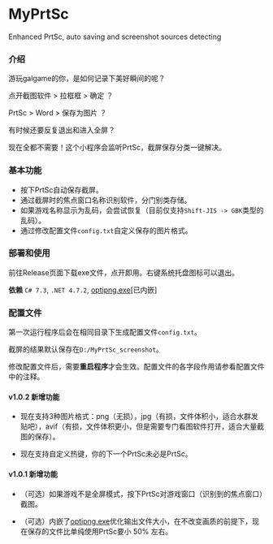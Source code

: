 # MyPrtSc
Enhanced PrtSc, auto saving and screenshot sources detecting

### 介绍

游玩galgame的你，是如何记录下美好瞬间的呢？

点开截图软件 > 拉框框 > 确定 ？

PrtSc > Word > 保存为图片 ？

有时候还要反复退出和进入全屏？

现在全都不需要！这个小程序会监听PrtSc，截屏保存分类一键解决。

### 基本功能

- 按下PrtSc自动保存截屏。
- 通过截屏时的焦点窗口名称识别软件，分门别类存储。
- 如果游戏名称显示为乱码，会尝试恢复（目前仅支持`Shift-JIS -> GBK`类型的乱码）。
- 通过修改配置文件`config.txt`自定义保存的图片格式。

### 部署和使用

前往Release页面下载exe文件，点开即用。右键系统托盘图标可以退出。

**依赖** `C# 7.3`, `.NET 4.7.2`, [optipng.exe](https://optipng.sourceforge.net/)[已内嵌]

### 配置文件

第一次运行程序后会在相同目录下生成配置文件`config.txt`。

截屏的结果默认保存在`D:/MyPrtSc_screenshot`。

修改配置文件后，需要**重启程序**才会生效。配置文件的各字段作用请参看配置文件中的注释。

#### v1.0.2 新增功能

- 现在支持3种图片格式：png（无损），jpg（有损，文件体积小，适合水群发贴吧），avif（有损，文件体积更小，但是需要专门看图软件打开，适合大量截图的保存）。

- 现在支持自定义热键，你的下一个PrtSc未必是PrtSc。

#### v1.0.1 新增功能

- （可选）如果游戏不是全屏模式，按下PrtSc对游戏窗口（识别到的焦点窗口）截图。

- （可选）内嵌了[optipng.exe](https://optipng.sourceforge.net/)优化输出文件大小，在不改变画质的前提下，现在保存的文件比单纯使用PrtSc要小 50% 左右。
